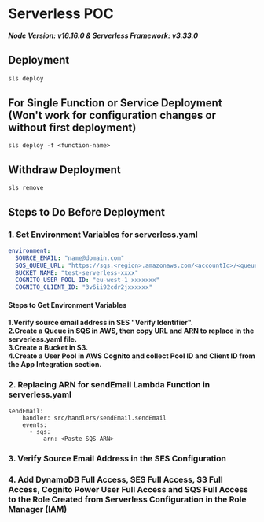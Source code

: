 # Serverless POC

**_Node Version: v16.16.0 & Serverless Framework: v3.33.0_**

## Deployment

```bash
sls deploy
```

## For Single Function or Service Deployment (Won't work for configuration changes or without first deployment)

```
sls deploy -f <function-name>
```

## Withdraw Deployment

```
sls remove
```

## Steps to Do Before Deployment

### 1. Set Environment Variables for serverless.yaml

```yaml
environment:
  SOURCE_EMAIL: "name@domain.com"
  SQS_QUEUE_URL: "https://sqs.<region>.amazonaws.com/<accountId>/<queue-name>"
  BUCKET_NAME: "test-serverless-xxxx"
  COGNITO_USER_POOL_ID: "eu-west-1_xxxxxxx"
  COGNITO_CLIENT_ID: "3v6ii92cdr2jxxxxxx"
```

#### Steps to Get Environment Variables

<b>
1.Verify source email address in SES "Verify Identifier". <br>
2.Create a Queue in SQS in AWS, then copy URL and ARN to replace in the serverless.yaml file.<br>
3.Create a Bucket in S3.<br>
4.Create a User Pool in AWS Cognito and collect Pool ID and Client ID from the App Integration section.<br>
</b>

### 2. Replacing ARN for sendEmail Lambda Function in serverless.yaml

```
sendEmail:
    handler: src/handlers/sendEmail.sendEmail
    events:
      - sqs:
          arn: <Paste SQS ARN>
```

### 3. Verify Source Email Address in the SES Configuration

### 4. Add DynamoDB Full Access, SES Full Access, S3 Full Access, Cognito Power User Full Access and SQS Full Access to the Role Created from Serverless Configuration in the Role Manager (IAM)
